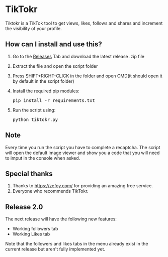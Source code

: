# TikTokr
Tiktokr is a TikTok tool to get views, likes, follows and shares and increment the visibility of your profile.

## How can I install and use this?
1. Go to the [Releases](https://github.com/ersignee/TikTokr/releases) Tab and download the latest release .zip file
2. Extract the file and open the script folder
3. Press SHIFT+RIGHT-CLICK in the folder and open CMD(it should open it by default in the script folder)
4. Install the required pip modules:

   <pre>pip install -r requirements.txt</pre>
5. Run the script using:

   <pre>python tiktokr.py</pre>
## Note
Every time you run the script you have to complete a recaptcha.
The script will open the default image viewer and show you a code that you will need to imput in the console when asked.

## Special thanks
1. Thanks to https://zefoy.com/ for providing an amazing free service.
2. Everyone who recommends TikTokr.

## Release 2.0
The next release will have the following new features:
- Working followers tab
- Working Likes tab

Note that the followers and likes tabs in the menu already exist in the current release but aren't fully implemented yet.

